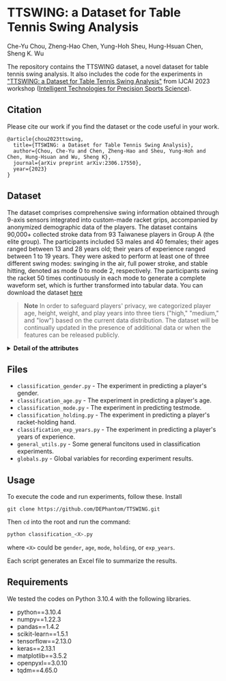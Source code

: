 # TTSWING: a Dataset for Table Tennis Swing Analysis

Che-Yu Chou, Zheng-Hao Chen, Yung-Hoh Sheu, Hung-Hsuan Chen, Sheng K. Wu

The repository contains the TTSWING dataset, a novel dataset for table tennis swing analysis. It also includes the code for the experiments in ["TTSWING: a Dataset for Table Tennis Swing Analysis"](https://arxiv.org/abs/2306.17550) from IJCAI 2023 workshop ([Intelligent Technologies for Precision Sports Science](https://wasn.csie.ncu.edu.tw/workshop/IT4PSS.html)).

## Citation
Please cite our work if you find the dataset or the code useful in your work.
```
@article{chou2023ttswing,
  title={TTSWING: a Dataset for Table Tennis Swing Analysis},
  author={Chou, Che-Yu and Chen, Zheng-Hao and Sheu, Yung-Hoh and Chen, Hung-Hsuan and Wu, Sheng K},
  journal={arXiv preprint arXiv:2306.17550},
  year={2023}
}
```

## Dataset
The dataset comprises comprehensive swing information obtained through 9-axis sensors integrated into custom-made racket grips, accompanied by anonymized demographic data of the players. The dataset contains 90,000+ collected stroke data from 93 Taiwanese players in Group A (the elite group). The participants included 53 males and 40 females; their ages ranged between 13 and 28 years old; their years of experience ranged between 1 to 19 years. They were asked to perform at least one of three different swing modes: swinging in the air, full power stroke, and stable hitting, denoted as mode 0 to mode 2, respectively. The participants swing the racket 50 times continuously in each mode to generate a complete waveform set, which is further transformed into tabular data. You can download the dataset [here](https://github.com/DEPhantom/DART_project/tree/main/Code/dataset)

> **Note**
> In order to safeguard players' privacy, we categorized player age, height, weight, and play years into three tiers ("high," "medium," and "low") based on the current data distribution. The dataset will be continually updated in the presence of additional data or when the features can be released publicly.

<details>
  <summary><b>Detail of the attributes</b></summary>
  
  | Field              | Description |
  |--------------------|-------------|
  | id                 | An unique ID to identify players |
  | date               | The data collected date|
  | testmode           | Three testing modes: swing in the air, full power stroke, and stable hitting, with values 0, 1, and 2 |
  | teststage          | This value is only useful when testmode is 1. The values 1 to 3 represent three different ball speeds served by the serving machine |
  | fileindex          | The round that the player performs the swing |
  | count              | The count of swings in this round |
  | ax_mean            | The mean of x-axis acceleration |
  | ay_mean            | The mean of y-axis acceleration |
  | az_mean            | The mean of z-axis acceleration |
  | gx_mean            | The mean of x-axis angular velocity |
  | gy_mean            | The mean of y-axis angular velocity |
  | gz_mean            | The mean of z-axis angular velocity |
  | ax_var             | The variance of x-axis acceleration |
  | ay_var             | The variance of y-axis acceleration |
  | az_var             | The variance of z-axis acceleration |
  | gx_var             | The variance of x-axis angular velocity |
  | gy_var             | The variance of y-axis angular velocity |
  | gz_var             | The variance of z-axis angular velocity |
  | ax_rms             | The root mean square of x-axis acceleration |
  | ay_rms             | The root mean square of y-axis acceleration |
  | az_rms             | The root mean square of z-axis acceleration |
  | gx_rms             | The root mean square of x-axis angular velocity |
  | gy_rms             | The root mean square of y-axis angular velocity |
  | gz_rms             | The root mean square of z-axis angular velocity |
  | a_max              | The maximum value of the square root of the acceleration per swing |
  | a_mean             | The mean of the square root of acceleration per swing |
  | a_min              | The minimum value of the square root of acceleration per swing |
  | g_max              | The maximum value of the square root of the angular velocity in each swing |
  | g_mean             | The mean of the square root of the angular velocity in each swing |
  | g_min              | The minimum value of the square root of the angular velocity in each swing |
  | a_fft              | The Fourier transform of the acceleration |
  | g_fft              | The Fourier transform of the angular velocity |
  | a_psdx             | The power spectral density of the acceleration |
  | g_psdx             | The power spectral density of the angular velocity |
  | a_kurt             | The kurtosis of the acceleration |
  | g_kurt             | The kurtosis of the angular velocity |
  | a_skewn            | The skewness of the acceleration |
  | g_skewn            | The skewness of the angular velocity |
  | a_entropy          | The spectral entropy of the acceleration |
  | g_entropy          | The spectral entropy of the angular velocity |
  | gender             | The gender of the player: 1 for males and 0 for females. |
  | age                | The age of the player |
  | play years         | Number of years players have played ball games |
  | height             | The height of the player |
  | weight             | The weight of the player |
  | handedness         | Player’s dominant hand: 1 for the right hand; 0 for the left hand |
  | hold racket handed | The hand holds the racket: 1 for the right hand and 0 for the left hand |
  
</details>

## Files

- `classification_gender.py` - The experiment in predicting a player's gender.
- `classification_age.py` - The experiment in predicting a player's age.
- `classification_mode.py` - The experiment in predicting testmode.
- `classification_holding.py` - The experiment in predicting a player's racket-holding hand.
- `classification_exp_years.py` - The experiment in predicting a player's years of experience.
- `general_utils.py` - Some general funcitons used in classification experiments.
- `globals.py` - Global variables for recording experiment results.

## Usage
To execute the code and run experiments, follow these.
Install
```Shell
git clone https://github.com/DEPhantom/TTSWING.git
```
Then `cd` into the root and run the command:
```Python
python classification_<X>.py
```
where `<X>` could be `gender`, `age`, `mode`, `holding`, or `exp_years`.

Each script generates an Excel file to summarize the results.

## Requirements
We tested the codes on Python 3.10.4 with the following libraries.
* python==3.10.4
* numpy==1.22.3
* pandas==1.4.2
* scikit-learn==1.5.1
* tensorflow==2.13.0
* keras==2.13.1
* matplotlib==3.5.2
* openpyxl==3.0.10
* tqdm==4.65.0
